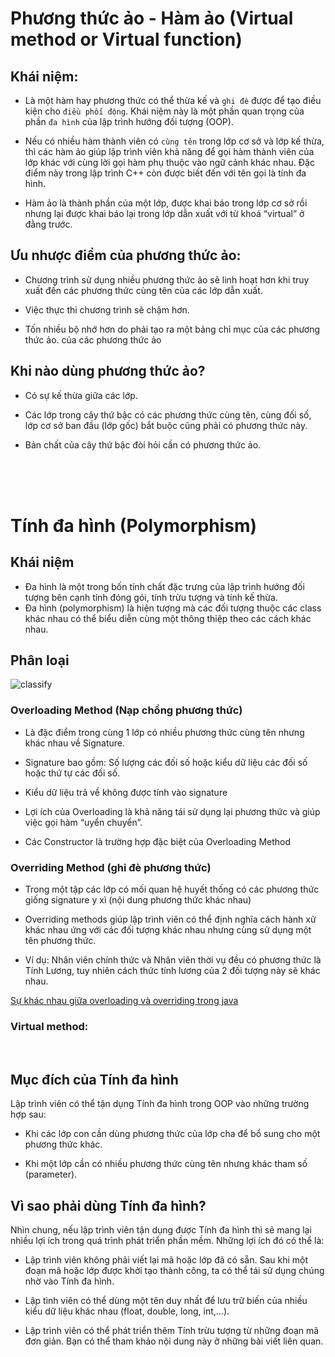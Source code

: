 # Phương thức ảo - Hàm ảo (Virtual method or Virtual function)

## Khái niệm:

* Là một hàm hay phương thức có thể thừa kế và `ghi đè` được để tạo điều kiện cho `điều phối động`. Khái niệm này là một phần quan trọng của phần `đa hình` của lập trình hướng đối tượng (OOP).

* Nếu có nhiều hàm thành viên có `cùng tên` trong lớp cơ sở và lớp kế thừa, thì các hàm ảo giúp lập trình viên khả năng để gọi hàm thành viên của lớp khác với cùng lời gọi hàm phụ thuộc vào ngữ cảnh khác nhau. Đặc điểm này trong lập trình C++ còn được biết đến với tên gọi là tính đa hình.

* Hàm ảo là thành phần của một lớp, được khai báo trong lớp cơ sở rồi nhưng lại được khai báo lại trong lớp dẫn xuất với từ khoá “virtual” ở đằng trước.

## Ưu nhược điểm của phương thức ảo:

 * Chương trình sử dụng nhiều phương thức ảo sẽ linh hoạt hơn khi truy xuất đến các phương thức cùng tên của các lớp dẫn xuất.

* Việc thực thi chương trình sẽ chậm hơn.

 * Tốn nhiều bộ nhớ hơn do phải tạo ra một bảng chỉ mục của các phương thức ảo.
của các phương thức ảo

## Khi nào dùng phương thức ảo?

 * Có sự kế thừa giữa các lớp.

 * Các lớp trong cây thứ bậc có các phương thức cùng tên, cùng đối số, lớp cơ sở ban đầu (lớp gốc) bắt buộc cũng phải có phương thức này.

 * Bản chất của cây thứ bậc đòi hỏi cần có phương thức ảo.

<br> <br> <br>

# Tính đa hình (Polymorphism)

## Khái niệm

* Đa hình là một trong bốn tính chất đặc trưng của lập trình hướng đối tượng bên cạnh tính đóng gói, tính trừu tượng và tính kế thừa. 
* Đa hình (polymorphism) là hiện tượng mà các đối tượng thuộc các class khác nhau có thể biểu diễn cùng một thông thiệp theo các cách khác nhau.

## Phân loại

![classify](https://nguyenvanhieu.vn/wp-content/uploads/2020/02/Polymorphism-1-768x402.jpg "This is an example")

### Overloading Method (Nạp chồng phương thức) 
 * Là đặc điểm trong cùng 1 lớp có nhiều phương thức cùng tên nhưng khác nhau về Signature. 

 * Signature bao gồm: Số lượng các đối số hoặc kiểu dữ liệu các đối số hoặc thứ tự các đối số.

 * Kiểu dữ liệu trả về không được tính vào signature

 * Lợi ích của Overloading là khả năng tái sử dụng lại phương thức và giúp việc gọi hàm “uyển chuyển”.

 * Các Constructor là trường hợp đặc biệt của Overloading Method

### Overriding Method  (ghi đè phương thức)

 * Trong một tập các lớp có mối quan hệ huyết thống có các phương thức giống signature y xì (nội dung phương thức khác nhau)

 * Overriding methods giúp lập trình viên có thể định nghĩa cách hành xử khác nhau ứng với các đối tượng khác nhau nhưng cùng sử dụng một tên phương thức.

 * Ví dụ: Nhân viên chính thức và Nhân viên thời vụ đều có phương thức là Tính Lương, tuy nhiên cách thức tính lương của 2 đối tượng này sẽ khác nhau.

[Sự khác nhau giữa overloading và overriding trong java](https://viettuts.vn/java/overloading-va-overriding-trong-java)

### Virtual method: 

<br>

## Mục đích của Tính đa hình
Lập trình viên có thể tận dụng Tính đa hình trong OOP vào những trường hợp sau:

 * Khi các lớp con cần dùng phương thức của lớp cha để bổ sung cho một phương thức khác.

 * Khi một lớp cần có nhiều phương thức cùng tên nhưng khác tham số (parameter).

## Vì sao phải dùng Tính đa hình?
Nhìn chung, nếu lập trình viên tận dụng được Tính đa hình thì sẽ mang lại nhiều lợi ích trong quá trình phát triển phần mềm. Những lợi ích đó có thể là:

 * Lập trình viên không phải viết lại mã hoặc lớp đã có sẵn. Sau khi một đoạn mã hoặc lớp được khởi tạo thành công, ta có thể tái sử dụng chúng nhờ vào Tính đa hình.

 * Lập tình viên có thể dùng một tên duy nhất để lưu trữ biến của nhiều kiểu dữ liệu khác nhau (float, double, long, int,…).

 * Lập trình viên có thể phát triển thêm Tính trừu tượng từ những đoạn mã đơn giản. Bạn có thể tham khảo nội dung này ở những bài viết liên quan.